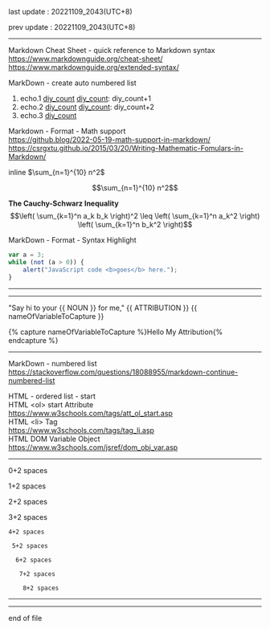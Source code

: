 
last update : 20221109_2043(UTC+8)   
  
prev update : 20221109_2043(UTC+8)  
  
---------------------------------------------  
  
Markdown Cheat Sheet - quick reference to Markdown syntax  
  https://www.markdownguide.org/cheat-sheet/  
  https://www.markdownguide.org/extended-syntax/  
  
MarkDown - create auto numbered list  
  
[diy_count]: 1
1. echo.1 [diy_count]
[diy_count]: diy_count+1
1. echo.2 [diy_count]
[diy_count]: diy_count+2
1. echo.3 [diy_count]
  
Markdown - Format - Math support  
  https://github.blog/2022-05-19-math-support-in-markdown/  
  https://csrgxtu.github.io/2015/03/20/Writing-Mathematic-Fomulars-in-Markdown/  
  
inline   $\sum_{n=1}^{10} n^2$  
  
$$\sum_{n=1}^{10} n^2$$  
  
  **The Cauchy-Schwarz Inequality**  
  $$\left( \sum_{k=1}^n a_k b_k \right)^2 \leq \left( \sum_{k=1}^n a_k^2 \right) \left( \sum_{k=1}^n b_k^2 \right)$$  
  
MarkDown - Format - Syntax Highlight  
  
```js
var a = 3;
while (not (a > 0)) {
    alert("JavaScript code <b>goes</b> here.");
}
```
  
---------------------------------------------  
---  
<!--#
NOUN=mother
ATTRIBUTION=Mark Wahlberg
$-->

"Say hi to your {{ NOUN }} for me," {{ ATTRIBUTION }} {{ nameOfVariableToCapture }}
  
{% capture nameOfVariableToCapture %}Hello My Attribution{% endcapture %}
  
---------------------------------------------  
    
MarkDown - numbered list  
  https://stackoverflow.com/questions/18088955/markdown-continue-numbered-list  
  
HTML - ordered list - start  
HTML \<ol\> start Attribute  
  https://www.w3schools.com/tags/att_ol_start.asp  
HTML \<li\> Tag  
  https://www.w3schools.com/tags/tag_li.asp  
HTML DOM Variable Object  
  https://www.w3schools.com/jsref/dom_obj_var.asp  
  
---------------------------------------------  
  
0+2 spaces  
  
 1+2 spaces  
  
  2+2 spaces  
  
   3+2 spaces  
  
    4+2 spaces  
  
     5+2 spaces  
  
      6+2 spaces  
  
       7+2 spaces  
  
        8+2 spaces  
  
---------------------------------------------  
  
---------------------------------------------  
end of file    
